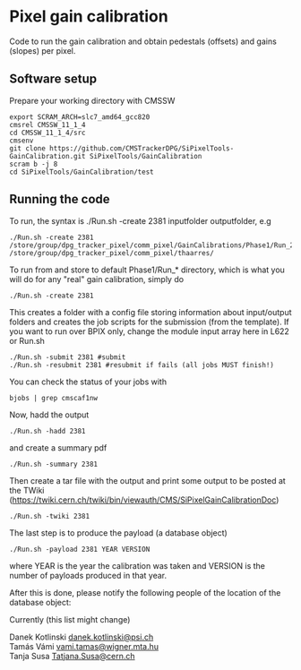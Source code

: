 # Pixel gain calibration

Code to run the gain calibration and obtain pedestals (offsets) and gains (slopes) per pixel.


## Software setup

Prepare your working directory with CMSSW

```
export SCRAM_ARCH=slc7_amd64_gcc820
cmsrel CMSSW_11_1_4
cd CMSSW_11_1_4/src
cmsenv
git clone https://github.com/CMSTrackerDPG/SiPixelTools-GainCalibration.git SiPixelTools/GainCalibration
scram b -j 8
cd SiPixelTools/GainCalibration/test
```

## Running the code

To run, the syntax is ./Run.sh -create 2381 inputfolder outputfolder, e.g

```
./Run.sh -create 2381 /store/group/dpg_tracker_pixel/comm_pixel/GainCalibrations/Phase1/Run_2381  /store/group/dpg_tracker_pixel/comm_pixel/thaarres/
```
To run from and store to default Phase1/Run_* directory, which is what you will do for any "real" gain calibration, simply do
```
./Run.sh -create 2381
```

This creates a folder with a config file storing information about input/output folders and creates the job scripts for the submission (from the template).
If you want to run over BPIX only, change the module input array here in L622 or Run.sh

```
./Run.sh -submit 2381 #submit
./Run.sh -resubmit 2381 #resubmit if fails (all jobs MUST finish!)
```

You can check the status of your jobs with
```
bjobs | grep cmscaf1nw
```
Now, hadd the output
```
./Run.sh -hadd 2381
```
and create a summary pdf
```
./Run.sh -summary 2381
```
Then create a tar file with the output and print some output to be posted at the TWiki (https://twiki.cern.ch/twiki/bin/viewauth/CMS/SiPixelGainCalibrationDoc)
```
./Run.sh -twiki 2381
```

The last step is to produce the payload (a database object)
```
./Run.sh -payload 2381 YEAR VERSION
```

where YEAR is the year the calibration was taken and VERSION is the number of payloads produced in that year.
 
After this is done, please notify the following people of the location of the database object:

Currently (this list might change)

Danek Kotlinski <danek.kotlinski@psi.ch>  
Tamás Vámi <vami.tamas@wigner.mta.hu>  
Tanja Susa <Tatjana.Susa@cern.ch>

